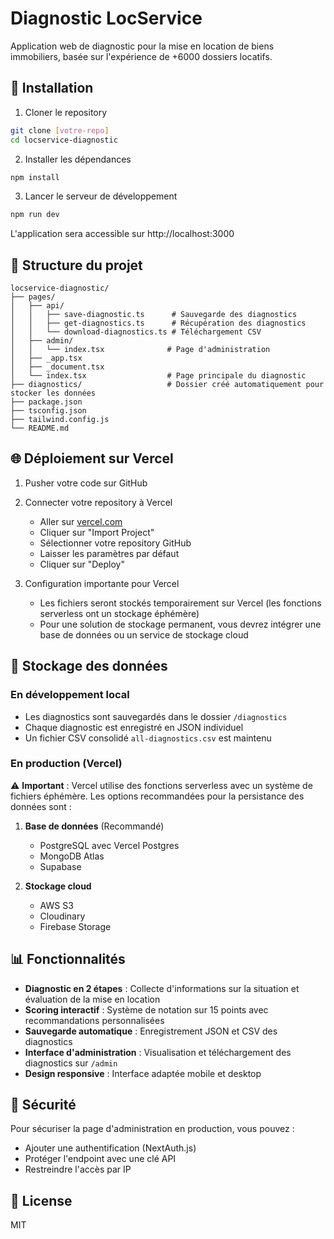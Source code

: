 # Diagnostic LocService

Application web de diagnostic pour la mise en location de biens immobiliers, basée sur l'expérience de +6000 dossiers locatifs.

## 🚀 Installation

1. Cloner le repository
```bash
git clone [votre-repo]
cd locservice-diagnostic
```

2. Installer les dépendances
```bash
npm install
```

3. Lancer le serveur de développement
```bash
npm run dev
```

L'application sera accessible sur http://localhost:3000

## 📁 Structure du projet

```
locservice-diagnostic/
├── pages/
│   ├── api/
│   │   ├── save-diagnostic.ts      # Sauvegarde des diagnostics
│   │   ├── get-diagnostics.ts      # Récupération des diagnostics
│   │   └── download-diagnostics.ts # Téléchargement CSV
│   ├── admin/
│   │   └── index.tsx              # Page d'administration
│   ├── _app.tsx
│   ├── _document.tsx
│   └── index.tsx                  # Page principale du diagnostic
├── diagnostics/                   # Dossier créé automatiquement pour stocker les données
├── package.json
├── tsconfig.json
├── tailwind.config.js
└── README.md
```

## 🌐 Déploiement sur Vercel

1. Pusher votre code sur GitHub

2. Connecter votre repository à Vercel
   - Aller sur [vercel.com](https://vercel.com)
   - Cliquer sur "Import Project"
   - Sélectionner votre repository GitHub
   - Laisser les paramètres par défaut
   - Cliquer sur "Deploy"

3. Configuration importante pour Vercel
   - Les fichiers seront stockés temporairement sur Vercel (les fonctions serverless ont un stockage éphémère)
   - Pour une solution de stockage permanent, vous devrez intégrer une base de données ou un service de stockage cloud

## 💾 Stockage des données

### En développement local
- Les diagnostics sont sauvegardés dans le dossier `/diagnostics`
- Chaque diagnostic est enregistré en JSON individuel
- Un fichier CSV consolidé `all-diagnostics.csv` est maintenu

### En production (Vercel)
⚠️ **Important** : Vercel utilise des fonctions serverless avec un système de fichiers éphémère. Les options recommandées pour la persistance des données sont :

1. **Base de données** (Recommandé)
   - PostgreSQL avec Vercel Postgres
   - MongoDB Atlas
   - Supabase

2. **Stockage cloud**
   - AWS S3
   - Cloudinary
   - Firebase Storage

## 📊 Fonctionnalités

- **Diagnostic en 2 étapes** : Collecte d'informations sur la situation et évaluation de la mise en location
- **Scoring interactif** : Système de notation sur 15 points avec recommandations personnalisées
- **Sauvegarde automatique** : Enregistrement JSON et CSV des diagnostics
- **Interface d'administration** : Visualisation et téléchargement des diagnostics sur `/admin`
- **Design responsive** : Interface adaptée mobile et desktop

## 🔐 Sécurité

Pour sécuriser la page d'administration en production, vous pouvez :
- Ajouter une authentification (NextAuth.js)
- Protéger l'endpoint avec une clé API
- Restreindre l'accès par IP

## 📝 License

MIT